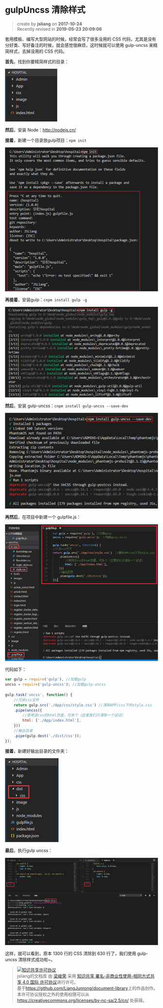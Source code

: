 gulpUncss 清除样式
===

> create by **jsliang** on **2017-10-24**  
> Recently revised in **2019-05-23 20:09:06**

套用模板、编写大型网站的时候，经常会写了很多没用的 CSS 代码，尤其是没有分好类、写好备注的时候，就会感觉很麻烦，这时候就可以使用 gulp-uncss 来精简样式，去掉没用的 CSS 代码。  

**首先**，找到你要精简样式的目录：  

![图](./resource/17-1.png)

**然后**，安装 Node：http://nodejs.cn/  

**接着**，新建一个目录放gulp项目：`npm init`  

![图](./resource/17-2.png)

**再接着**，安装gulp：`cnpm install gulp -g ` 

![图](./resource/17-3.png)

**然后**，安装 gulp-uncss：`cnpm install gulp-uncss --save-dev  `

![图](./resource/17-4.png)

**再然后**，在项目中新建一个 gulpfile.js：  

![图](./resource/17-5.png)

代码如下：

```js
var gulp = require('gulp'), //加载gulp
uncss = require('gulp-uncss'); //加载gulp-uncss

gulp.task('uncss', function() {
    //冗余css文件
    return gulp.src('./App/css/style.css') //清除APP/css下的style.css
    .pipe(uncss({
        //使用该css的html页面，可多个（这里我们只清除一个试试）
        html: ['./App/index.html'],
    }))
    //输出目录
    .pipe(gulp.dest('./dist/css'));
});
```

**接着**，新建好输出目录的文件夹：  

![图](./resource/17-6.png)

**最后**，执行gulp uncss：  

![图](./resource/17-7.png)

这样，就可以看到，原本 1300 行的 CSS 清除到 630 行了，我们使用 gulp-uncss 清除样式成功啦~。  

> <a rel="license" href="http://creativecommons.org/licenses/by-nc-sa/4.0/"><img alt="知识共享许可协议" style="border-width:0" src="https://i.creativecommons.org/l/by-nc-sa/4.0/88x31.png" /></a><br /><span xmlns:dct="http://purl.org/dc/terms/" property="dct:title">jsliang的文档库</span> 由 <a xmlns:cc="http://creativecommons.org/ns#" href="https://github.com/LiangJunrong/document-library" property="cc:attributionName" rel="cc:attributionURL">梁峻荣</a> 采用 <a rel="license" href="http://creativecommons.org/licenses/by-nc-sa/4.0/">知识共享 署名-非商业性使用-相同方式共享 4.0 国际 许可协议</a>进行许可。<br />基于<a xmlns:dct="http://purl.org/dc/terms/" href="https://github.com/LiangJunrong/document-library" rel="dct:source">https://github.com/LiangJunrong/document-library</a>上的作品创作。<br />本许可协议授权之外的使用权限可以从 <a xmlns:cc="http://creativecommons.org/ns#" href="https://creativecommons.org/licenses/by-nc-sa/2.5/cn/" rel="cc:morePermissions">https://creativecommons.org/licenses/by-nc-sa/2.5/cn/</a> 处获得。